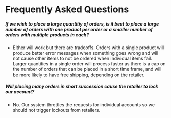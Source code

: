 # Frequently Asked Questions

#####  If we wish to place a large quantitiy of orders, is it best to place a large number of orders with one product per order or a smaller number of orders with multiple products in each?
*  Either will work but there are tradeoffs. Orders with a single product will produce better error messages when something goes wrong and will not cause other items to not be ordered when individual items fail. Larger quantities in a single order will process faster as there is a cap on the number of orders that can be placed in a short time frame, and will be more likely to have free shipping, depending on the retailer.
#####  Will placing many orders in short succession cause the retailer to lock our account?
* No. Our system throttles the requests for individual accounts so we should not trigger lockouts from retailers.

